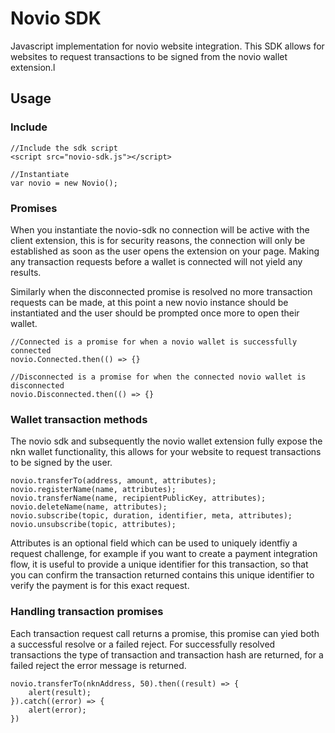 # Novio SDK
Javascript implementation for novio website integration.
This SDK allows for websites to request transactions to be signed from the novio wallet extension.l

## Usage
### Include
	//Include the sdk script
    <script src="novio-sdk.js"></script>
    
    //Instantiate
    var novio = new Novio();
    
### Promises
When you instantiate the novio-sdk no connection will be active with the client extension, this is for security reasons, the connection will only be established as soon as the user opens the extension on your page. Making any transaction requests before a wallet is connected will not yield any results. 

Similarly when the disconnected promise is resolved no more transaction requests can be made, at this point a new novio instance should be instantiated and the user should be prompted once more to open their wallet.

	//Connected is a promise for when a novio wallet is successfully connected
	novio.Connected.then(() => {}

	//Disconnected is a promise for when the connected novio wallet is disconnected
	novio.Disconnected.then(() => {}

### Wallet transaction methods
The novio sdk and subsequently the novio wallet extension fully expose the nkn wallet functionality, this allows for your website to request transactions to be signed by the user.

	novio.transferTo(address, amount, attributes);
	novio.registerName(name, attributes);
	novio.transferName(name, recipientPublicKey, attributes);
	novio.deleteName(name, attributes);
	novio.subscribe(topic, duration, identifier, meta, attributes);
	novio.unsubscribe(topic, attributes);

Attributes is an optional field which can be used to uniquely identfiy a request challenge, for example if you want to create a payment integration flow, it is useful to provide a unique identifier for this transaction, so that you can confirm the transaction returned contains this unique identifier to verify the payment is for this exact request.

### Handling transaction promises
Each transaction request call returns a promise, this promise can yied both a successful resolve or a failed reject. For successfully resolved transactions the type of transaction and transaction hash are returned, for a failed reject the error message is returned.

	novio.transferTo(nknAddress, 50).then((result) => {
		alert(result);
	}).catch((error) => {
		alert(error);
	})
